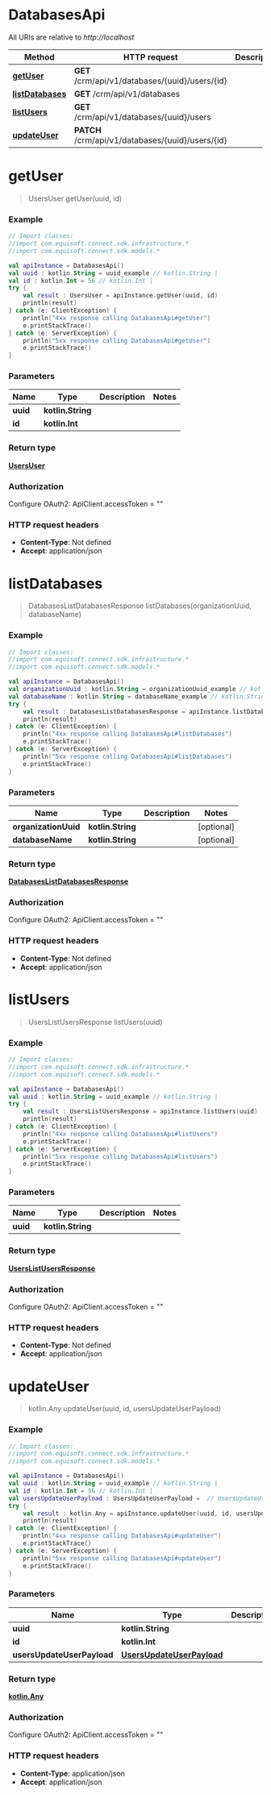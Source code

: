 # DatabasesApi

All URIs are relative to *http://localhost*

Method | HTTP request | Description
------------- | ------------- | -------------
[**getUser**](DatabasesApi.md#getUser) | **GET** /crm/api/v1/databases/{uuid}/users/{id} | 
[**listDatabases**](DatabasesApi.md#listDatabases) | **GET** /crm/api/v1/databases | 
[**listUsers**](DatabasesApi.md#listUsers) | **GET** /crm/api/v1/databases/{uuid}/users | 
[**updateUser**](DatabasesApi.md#updateUser) | **PATCH** /crm/api/v1/databases/{uuid}/users/{id} | 


<a name="getUser"></a>
# **getUser**
> UsersUser getUser(uuid, id)



### Example
```kotlin
// Import classes:
//import com.equisoft.connect.sdk.infrastructure.*
//import com.equisoft.connect.sdk.models.*

val apiInstance = DatabasesApi()
val uuid : kotlin.String = uuid_example // kotlin.String | 
val id : kotlin.Int = 56 // kotlin.Int | 
try {
    val result : UsersUser = apiInstance.getUser(uuid, id)
    println(result)
} catch (e: ClientException) {
    println("4xx response calling DatabasesApi#getUser")
    e.printStackTrace()
} catch (e: ServerException) {
    println("5xx response calling DatabasesApi#getUser")
    e.printStackTrace()
}
```

### Parameters

Name | Type | Description  | Notes
------------- | ------------- | ------------- | -------------
 **uuid** | **kotlin.String**|  |
 **id** | **kotlin.Int**|  |

### Return type

[**UsersUser**](UsersUser.md)

### Authorization


Configure OAuth2:
    ApiClient.accessToken = ""

### HTTP request headers

 - **Content-Type**: Not defined
 - **Accept**: application/json

<a name="listDatabases"></a>
# **listDatabases**
> DatabasesListDatabasesResponse listDatabases(organizationUuid, databaseName)



### Example
```kotlin
// Import classes:
//import com.equisoft.connect.sdk.infrastructure.*
//import com.equisoft.connect.sdk.models.*

val apiInstance = DatabasesApi()
val organizationUuid : kotlin.String = organizationUuid_example // kotlin.String | 
val databaseName : kotlin.String = databaseName_example // kotlin.String | 
try {
    val result : DatabasesListDatabasesResponse = apiInstance.listDatabases(organizationUuid, databaseName)
    println(result)
} catch (e: ClientException) {
    println("4xx response calling DatabasesApi#listDatabases")
    e.printStackTrace()
} catch (e: ServerException) {
    println("5xx response calling DatabasesApi#listDatabases")
    e.printStackTrace()
}
```

### Parameters

Name | Type | Description  | Notes
------------- | ------------- | ------------- | -------------
 **organizationUuid** | **kotlin.String**|  | [optional]
 **databaseName** | **kotlin.String**|  | [optional]

### Return type

[**DatabasesListDatabasesResponse**](DatabasesListDatabasesResponse.md)

### Authorization


Configure OAuth2:
    ApiClient.accessToken = ""

### HTTP request headers

 - **Content-Type**: Not defined
 - **Accept**: application/json

<a name="listUsers"></a>
# **listUsers**
> UsersListUsersResponse listUsers(uuid)



### Example
```kotlin
// Import classes:
//import com.equisoft.connect.sdk.infrastructure.*
//import com.equisoft.connect.sdk.models.*

val apiInstance = DatabasesApi()
val uuid : kotlin.String = uuid_example // kotlin.String | 
try {
    val result : UsersListUsersResponse = apiInstance.listUsers(uuid)
    println(result)
} catch (e: ClientException) {
    println("4xx response calling DatabasesApi#listUsers")
    e.printStackTrace()
} catch (e: ServerException) {
    println("5xx response calling DatabasesApi#listUsers")
    e.printStackTrace()
}
```

### Parameters

Name | Type | Description  | Notes
------------- | ------------- | ------------- | -------------
 **uuid** | **kotlin.String**|  |

### Return type

[**UsersListUsersResponse**](UsersListUsersResponse.md)

### Authorization


Configure OAuth2:
    ApiClient.accessToken = ""

### HTTP request headers

 - **Content-Type**: Not defined
 - **Accept**: application/json

<a name="updateUser"></a>
# **updateUser**
> kotlin.Any updateUser(uuid, id, usersUpdateUserPayload)



### Example
```kotlin
// Import classes:
//import com.equisoft.connect.sdk.infrastructure.*
//import com.equisoft.connect.sdk.models.*

val apiInstance = DatabasesApi()
val uuid : kotlin.String = uuid_example // kotlin.String | 
val id : kotlin.Int = 56 // kotlin.Int | 
val usersUpdateUserPayload : UsersUpdateUserPayload =  // UsersUpdateUserPayload | 
try {
    val result : kotlin.Any = apiInstance.updateUser(uuid, id, usersUpdateUserPayload)
    println(result)
} catch (e: ClientException) {
    println("4xx response calling DatabasesApi#updateUser")
    e.printStackTrace()
} catch (e: ServerException) {
    println("5xx response calling DatabasesApi#updateUser")
    e.printStackTrace()
}
```

### Parameters

Name | Type | Description  | Notes
------------- | ------------- | ------------- | -------------
 **uuid** | **kotlin.String**|  |
 **id** | **kotlin.Int**|  |
 **usersUpdateUserPayload** | [**UsersUpdateUserPayload**](UsersUpdateUserPayload.md)|  |

### Return type

[**kotlin.Any**](kotlin.Any.md)

### Authorization


Configure OAuth2:
    ApiClient.accessToken = ""

### HTTP request headers

 - **Content-Type**: application/json
 - **Accept**: application/json


